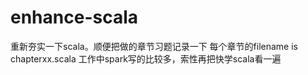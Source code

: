 # enhance-scala
重新夯实一下scala。顺便把做的章节习题记录一下
每个章节的filename is chapterxx.scala
工作中spark写的比较多，索性再把快学scala看一遍
